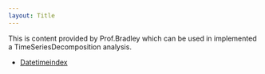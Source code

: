 ```yaml
---
layout: Title
---
```


This is content provided by Prof.Bradley which can be used in implemented a TimeSeriesDecomposition analysis.

- [Datetimeindex](/testfile/index.md)
